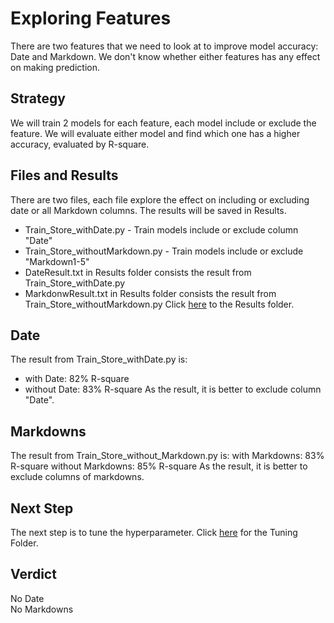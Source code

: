 # Exploring Features
There are two features that we need to look at to improve model accuracy: Date and Markdown. We don't know whether either features has any effect on making prediction.

## Strategy
We will train 2 models for each feature, each model include or exclude the feature. We will evaluate either model and find which one has a higher accuracy, evaluated by R-square.

## Files and Results
There are two files, each file explore the effect on including or excluding date or all Markdown columns. The results will be saved in Results.
* Train_Store_withDate.py - Train models include or exclude column "Date"
* Train_Store_withoutMarkdown.py - Train models include or exclude "Markdown1-5"
* DateResult.txt in Results folder consists the result from Train_Store_withDate.py
* MarkdonwResult.txt in Results folder consists the result from Train_Store_withoutMarkdown.py
Click [here](/Results) to the Results folder.

## Date
The result from Train_Store_withDate.py is:
* with Date:    82% R-square
* without Date: 83% R-square
As the result, it is better to exclude column "Date".

## Markdowns
The result from Train_Store_without_Markdown.py is:
with Markdowns:    83% R-square
without Markdowns: 85% R-square
As the result, it is better to exclude columns of markdowns.

## Next Step
The next step is to tune the hyperparameter. Click [here](../Tuning) for the Tuning Folder.

## Verdict
No Date<br>
No Markdowns